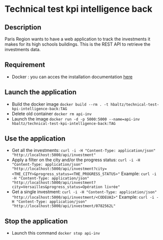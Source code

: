 # Technical test kpi intelligence back

## Description

Paris Region wants to have a web application to track the investments it makes for its high schools buildings. 
This is the REST API to retrieve the investments data.

## Requirement

* Docker : you can acces the installation documentation [here](https://docs.docker.com/install/)

## Launch the application

* Build the docker image `docker build --rm . -t hbaltz/technical-test-kpi-intelligence-back:TAG`
* Delete old container `docker rm api-inv`
* Launch the image `docker run -d -p 5000:5000 --name=api-inv hbaltz/technical-test-kpi-intelligence-back:TAG`

## Use the application 

* Get all the investments: `curl -i -H "Content-Type: application/json" "http://localhost:5000/api/investment"`
* Apply a filter on the city and/or the progress status: `curl -i -H "Content-Type: application/json" "http://localhost:5000/api/investment?city=<THE_CITY>&progress_status=<THE_PROGRESS_STATUS>"`
Example: `curl -i -H "Content-Type: application/json" "http://localhost:5000/api/investment?city=Versailles&progress_status=Opération livrée"`
* Get a single investment: `curl -i -H "Content-Type: application/json" "http://localhost:5000/api/investment/<CODEUAI>"`
Example: `curl -i -H "Content-Type: application/json" "http://localhost:5000/api/investment/0782562L"`

## Stop the application

* Launch this command `docker stop api-inv`